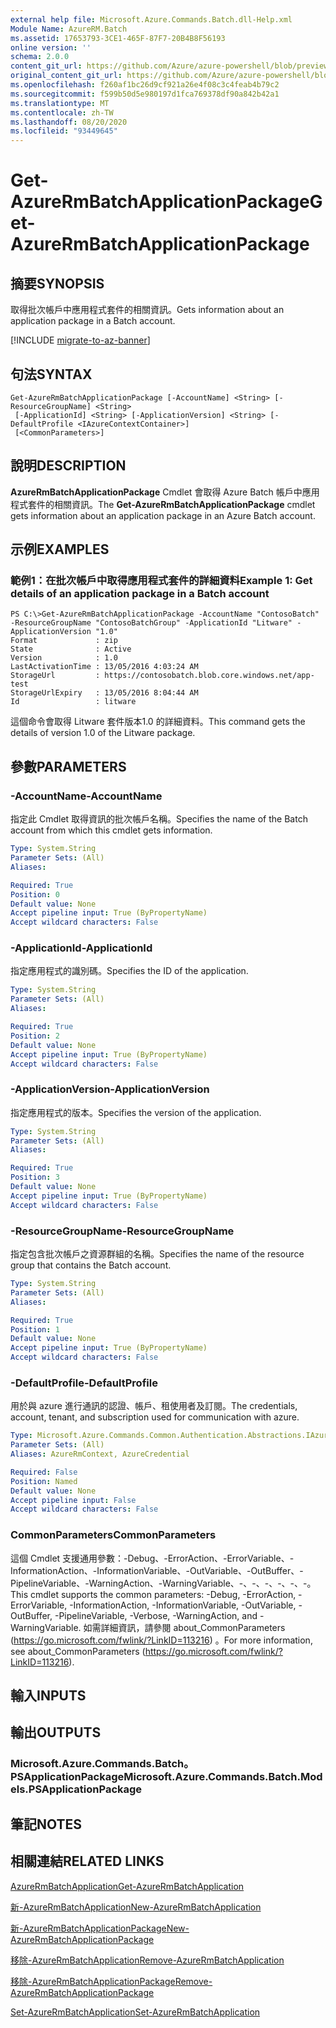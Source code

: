 ```yaml
---
external help file: Microsoft.Azure.Commands.Batch.dll-Help.xml
Module Name: AzureRM.Batch
ms.assetid: 17653793-3CE1-465F-87F7-20B4B8F56193
online version: ''
schema: 2.0.0
content_git_url: https://github.com/Azure/azure-powershell/blob/preview/src/ResourceManager/AzureBatch/Commands.Batch/help/Get-AzureRmBatchApplicationPackage.md
original_content_git_url: https://github.com/Azure/azure-powershell/blob/preview/src/ResourceManager/AzureBatch/Commands.Batch/help/Get-AzureRmBatchApplicationPackage.md
ms.openlocfilehash: f260af1bc26d9cf921a26e4f08c3c4feab4b79c2
ms.sourcegitcommit: f599b50d5e980197d1fca769378df90a842b42a1
ms.translationtype: MT
ms.contentlocale: zh-TW
ms.lasthandoff: 08/20/2020
ms.locfileid: "93449645"
---
```

# <span data-ttu-id="3a4b8-101">Get-AzureRmBatchApplicationPackage</span><span class="sxs-lookup"><span data-stu-id="3a4b8-101">Get-AzureRmBatchApplicationPackage</span></span>

## <span data-ttu-id="3a4b8-102">摘要</span><span class="sxs-lookup"><span data-stu-id="3a4b8-102">SYNOPSIS</span></span>
<span data-ttu-id="3a4b8-103">取得批次帳戶中應用程式套件的相關資訊。</span><span class="sxs-lookup"><span data-stu-id="3a4b8-103">Gets information about an application package in a Batch account.</span></span>

[!INCLUDE [migrate-to-az-banner](../../includes/migrate-to-az-banner.md)]

## <span data-ttu-id="3a4b8-104">句法</span><span class="sxs-lookup"><span data-stu-id="3a4b8-104">SYNTAX</span></span>

```
Get-AzureRmBatchApplicationPackage [-AccountName] <String> [-ResourceGroupName] <String>
 [-ApplicationId] <String> [-ApplicationVersion] <String> [-DefaultProfile <IAzureContextContainer>]
 [<CommonParameters>]
```

## <span data-ttu-id="3a4b8-105">說明</span><span class="sxs-lookup"><span data-stu-id="3a4b8-105">DESCRIPTION</span></span>
<span data-ttu-id="3a4b8-106">**AzureRmBatchApplicationPackage** Cmdlet 會取得 Azure Batch 帳戶中應用程式套件的相關資訊。</span><span class="sxs-lookup"><span data-stu-id="3a4b8-106">The **Get-AzureRmBatchApplicationPackage** cmdlet gets information about an application package in an Azure Batch account.</span></span>

## <span data-ttu-id="3a4b8-107">示例</span><span class="sxs-lookup"><span data-stu-id="3a4b8-107">EXAMPLES</span></span>

### <span data-ttu-id="3a4b8-108">範例1：在批次帳戶中取得應用程式套件的詳細資料</span><span class="sxs-lookup"><span data-stu-id="3a4b8-108">Example 1: Get details of an application package in a Batch account</span></span>
```
PS C:\>Get-AzureRmBatchApplicationPackage -AccountName "ContosoBatch" -ResourceGroupName "ContosoBatchGroup" -ApplicationId "Litware" -ApplicationVersion "1.0"
Format             : zip
State              : Active
Version            : 1.0
LastActivationTime : 13/05/2016 4:03:24 AM
StorageUrl         : https://contosobatch.blob.core.windows.net/app-test
StorageUrlExpiry   : 13/05/2016 8:04:44 AM
Id                 : litware
```

<span data-ttu-id="3a4b8-109">這個命令會取得 Litware 套件版本1.0 的詳細資料。</span><span class="sxs-lookup"><span data-stu-id="3a4b8-109">This command gets the details of version 1.0 of the Litware package.</span></span>

## <span data-ttu-id="3a4b8-110">參數</span><span class="sxs-lookup"><span data-stu-id="3a4b8-110">PARAMETERS</span></span>

### <span data-ttu-id="3a4b8-111">-AccountName</span><span class="sxs-lookup"><span data-stu-id="3a4b8-111">-AccountName</span></span>
<span data-ttu-id="3a4b8-112">指定此 Cmdlet 取得資訊的批次帳戶名稱。</span><span class="sxs-lookup"><span data-stu-id="3a4b8-112">Specifies the name of the Batch account from which this cmdlet gets information.</span></span>

```yaml
Type: System.String
Parameter Sets: (All)
Aliases: 

Required: True
Position: 0
Default value: None
Accept pipeline input: True (ByPropertyName)
Accept wildcard characters: False
```

### <span data-ttu-id="3a4b8-113">-ApplicationId</span><span class="sxs-lookup"><span data-stu-id="3a4b8-113">-ApplicationId</span></span>
<span data-ttu-id="3a4b8-114">指定應用程式的識別碼。</span><span class="sxs-lookup"><span data-stu-id="3a4b8-114">Specifies the ID of the application.</span></span>

```yaml
Type: System.String
Parameter Sets: (All)
Aliases: 

Required: True
Position: 2
Default value: None
Accept pipeline input: True (ByPropertyName)
Accept wildcard characters: False
```

### <span data-ttu-id="3a4b8-115">-ApplicationVersion</span><span class="sxs-lookup"><span data-stu-id="3a4b8-115">-ApplicationVersion</span></span>
<span data-ttu-id="3a4b8-116">指定應用程式的版本。</span><span class="sxs-lookup"><span data-stu-id="3a4b8-116">Specifies the version of the application.</span></span>

```yaml
Type: System.String
Parameter Sets: (All)
Aliases: 

Required: True
Position: 3
Default value: None
Accept pipeline input: True (ByPropertyName)
Accept wildcard characters: False
```

### <span data-ttu-id="3a4b8-117">-ResourceGroupName</span><span class="sxs-lookup"><span data-stu-id="3a4b8-117">-ResourceGroupName</span></span>
<span data-ttu-id="3a4b8-118">指定包含批次帳戶之資源群組的名稱。</span><span class="sxs-lookup"><span data-stu-id="3a4b8-118">Specifies the name of the resource group that contains the Batch account.</span></span>

```yaml
Type: System.String
Parameter Sets: (All)
Aliases: 

Required: True
Position: 1
Default value: None
Accept pipeline input: True (ByPropertyName)
Accept wildcard characters: False
```

### <span data-ttu-id="3a4b8-119">-DefaultProfile</span><span class="sxs-lookup"><span data-stu-id="3a4b8-119">-DefaultProfile</span></span>
<span data-ttu-id="3a4b8-120">用於與 azure 進行通訊的認證、帳戶、租使用者及訂閱。</span><span class="sxs-lookup"><span data-stu-id="3a4b8-120">The credentials, account, tenant, and subscription used for communication with azure.</span></span>

```yaml
Type: Microsoft.Azure.Commands.Common.Authentication.Abstractions.IAzureContextContainer
Parameter Sets: (All)
Aliases: AzureRmContext, AzureCredential

Required: False
Position: Named
Default value: None
Accept pipeline input: False
Accept wildcard characters: False
```

### <span data-ttu-id="3a4b8-121">CommonParameters</span><span class="sxs-lookup"><span data-stu-id="3a4b8-121">CommonParameters</span></span>
<span data-ttu-id="3a4b8-122">這個 Cmdlet 支援通用參數：-Debug、-ErrorAction、-ErrorVariable、-InformationAction、-InformationVariable、-OutVariable、-OutBuffer、-PipelineVariable、-WarningAction、-WarningVariable、-、-、-、-、-、-。</span><span class="sxs-lookup"><span data-stu-id="3a4b8-122">This cmdlet supports the common parameters: -Debug, -ErrorAction, -ErrorVariable, -InformationAction, -InformationVariable, -OutVariable, -OutBuffer, -PipelineVariable, -Verbose, -WarningAction, and -WarningVariable.</span></span> <span data-ttu-id="3a4b8-123">如需詳細資訊，請參閱 about_CommonParameters (https://go.microsoft.com/fwlink/?LinkID=113216) 。</span><span class="sxs-lookup"><span data-stu-id="3a4b8-123">For more information, see about_CommonParameters (https://go.microsoft.com/fwlink/?LinkID=113216).</span></span>

## <span data-ttu-id="3a4b8-124">輸入</span><span class="sxs-lookup"><span data-stu-id="3a4b8-124">INPUTS</span></span>

## <span data-ttu-id="3a4b8-125">輸出</span><span class="sxs-lookup"><span data-stu-id="3a4b8-125">OUTPUTS</span></span>

### <span data-ttu-id="3a4b8-126">Microsoft.Azure.Commands.Batch。PSApplicationPackage</span><span class="sxs-lookup"><span data-stu-id="3a4b8-126">Microsoft.Azure.Commands.Batch.Models.PSApplicationPackage</span></span>

## <span data-ttu-id="3a4b8-127">筆記</span><span class="sxs-lookup"><span data-stu-id="3a4b8-127">NOTES</span></span>

## <span data-ttu-id="3a4b8-128">相關連結</span><span class="sxs-lookup"><span data-stu-id="3a4b8-128">RELATED LINKS</span></span>

[<span data-ttu-id="3a4b8-129">AzureRmBatchApplication</span><span class="sxs-lookup"><span data-stu-id="3a4b8-129">Get-AzureRmBatchApplication</span></span>](./Get-AzureRmBatchApplication.md)

[<span data-ttu-id="3a4b8-130">新-AzureRmBatchApplication</span><span class="sxs-lookup"><span data-stu-id="3a4b8-130">New-AzureRmBatchApplication</span></span>](./New-AzureRmBatchApplication.md)

[<span data-ttu-id="3a4b8-131">新-AzureRmBatchApplicationPackage</span><span class="sxs-lookup"><span data-stu-id="3a4b8-131">New-AzureRmBatchApplicationPackage</span></span>](./New-AzureRmBatchApplicationPackage.md)

[<span data-ttu-id="3a4b8-132">移除-AzureRmBatchApplication</span><span class="sxs-lookup"><span data-stu-id="3a4b8-132">Remove-AzureRmBatchApplication</span></span>](./Remove-AzureRmBatchApplication.md)

[<span data-ttu-id="3a4b8-133">移除-AzureRmBatchApplicationPackage</span><span class="sxs-lookup"><span data-stu-id="3a4b8-133">Remove-AzureRmBatchApplicationPackage</span></span>](./Remove-AzureRmBatchApplicationPackage.md)

[<span data-ttu-id="3a4b8-134">Set-AzureRmBatchApplication</span><span class="sxs-lookup"><span data-stu-id="3a4b8-134">Set-AzureRmBatchApplication</span></span>](./Set-AzureRmBatchApplication.md)


